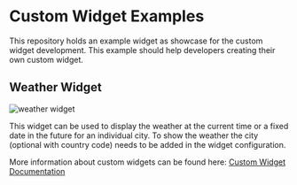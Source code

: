 # Custom Widget Examples

This repository holds an example widget as showcase for the custom widget development. This example should help developers creating their own custom widget.


## Weather Widget
![weather widget](https://user-images.githubusercontent.com/47413751/122441072-78e4ae80-cf9d-11eb-89a4-dff8855093aa.png)

This widget can be used to display the weather at the current time or a fixed date in the future for an individual city. To show the weather the city (optional with country code) needs to be added in the widget configuration.


More information about custom widgets can be found here:
[Custom Widget Documentation](https://developers.staffbase.com/guide/customwidget-development)
